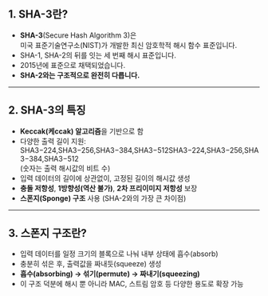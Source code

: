 
## 1. SHA-3란?

- **SHA-3**(Secure Hash Algorithm 3)은  
    미국 표준기술연구소(NIST)가 개발한 최신 암호학적 해시 함수 표준입니다.
- SHA-1, SHA-2의 뒤를 잇는 세 번째 해시 표준입니다.
- 2015년에 표준으로 채택되었습니다.
- **SHA-2와는 구조적으로 완전히 다릅니다.**

---

## 2. SHA-3의 특징

- **Keccak(케ccak) 알고리즘**을 기반으로 함
- 다양한 출력 길이 지원:  
    SHA3−224,SHA3−256,SHA3−384,SHA3−512SHA3−224,SHA3−256,SHA3−384,SHA3−512  
    (숫자는 출력 해시값의 비트 수)
- 입력 데이터의 길이에 상관없이, 고정된 길이의 해시값 생성
- **충돌 저항성**, **1방향성(역산 불가)**, **2차 프리이미지 저항성** 보장
- **스폰지(Sponge) 구조** 사용 (SHA-2와의 가장 큰 차이점)

---

## 3. 스폰지 구조란?

- 입력 데이터를 일정 크기의 블록으로 나눠 내부 상태에 흡수(absorb)
- 충분히 섞은 후, 출력값을 짜내듯(squeeze) 생성
- **흡수(absorbing) → 섞기(permute) → 짜내기(squeezing)**
- 이 구조 덕분에 해시 뿐 아니라 MAC, 스트림 암호 등 다양한 용도로 확장 가능